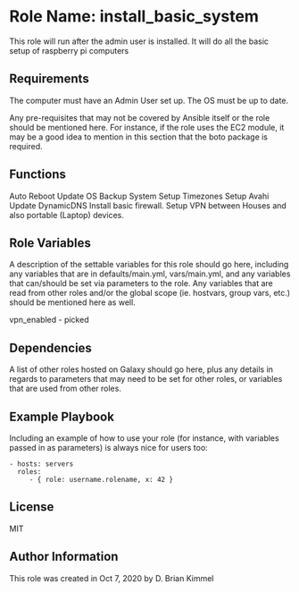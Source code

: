 # Role Name: install_basic_system

This role will run after the admin user is installed.
It will do all the basic setup of raspberry pi computers

## Requirements

The computer must have an Admin User set up.
The OS must be up to date.

Any pre-requisites that may not be covered by Ansible itself or the role should be mentioned here.
For instance, if the role uses the EC2 module, it may be a good idea to mention in this section that the boto package is required.

## Functions

Auto Reboot
Update OS
Backup System
Setup Timezones
Setup Avahi
Update DynamicDNS
Install basic firewall.
Setup VPN between Houses and also portable (Laptop) devices.

## Role Variables

A description of the settable variables for this role should go here, including any variables that are in defaults/main.yml, vars/main.yml, and any variables that can/should be set via parameters to the role.
Any variables that are read from other roles and/or the global scope (ie. hostvars, group vars, etc.) should be mentioned here as well.

vpn_enabled - picked 

## Dependencies

A list of other roles hosted on Galaxy should go here, plus any details in regards to parameters that may need to be set for other roles, or variables that are used from other roles.

## Example Playbook

Including an example of how to use your role (for instance, with variables passed in as parameters) is always nice for users too:

    - hosts: servers
      roles:
         - { role: username.rolename, x: 42 }

## License

MIT

## Author Information

This role was created in Oct 7, 2020 by D. Brian Kimmel
